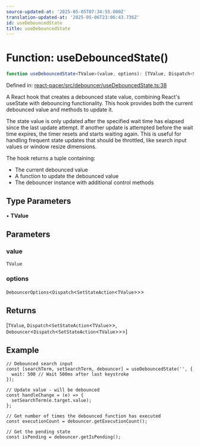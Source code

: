 ```yaml
---
source-updated-at: '2025-05-05T07:34:55.000Z'
translation-updated-at: '2025-05-06T23:06:43.736Z'
id: useDebouncedState
title: useDebouncedState
---
```


<!-- DO NOT EDIT: this page is autogenerated from the type comments -->

# Function: useDebouncedState()

```ts
function useDebouncedState<TValue>(value, options): [TValue, Dispatch<SetStateAction<TValue>>, Debouncer<Dispatch<SetStateAction<TValue>>>]
```

Defined in: [react-pacer/src/debouncer/useDebouncedState.ts:38](https://github.com/TanStack/pacer/blob/main/packages/react-pacer/src/debouncer/useDebouncedState.ts#L38)

A React hook that creates a debounced state value, combining React's useState with debouncing functionality.
This hook provides both the current debounced value and methods to update it.

The state value is only updated after the specified wait time has elapsed since the last update attempt.
If another update is attempted before the wait time expires, the timer resets and starts waiting again.
This is useful for handling frequent state updates that should be throttled, like search input values
or window resize dimensions.

The hook returns a tuple containing:
- The current debounced value
- A function to update the debounced value
- The debouncer instance with additional control methods

## Type Parameters

• **TValue**

## Parameters

### value

`TValue`

### options

`DebouncerOptions`\<`Dispatch`\<`SetStateAction`\<`TValue`\>\>\>

## Returns

\[`TValue`, `Dispatch`\<`SetStateAction`\<`TValue`\>\>, `Debouncer`\<`Dispatch`\<`SetStateAction`\<`TValue`\>\>\>\]

## Example

```tsx
// Debounced search input
const [searchTerm, setSearchTerm, debouncer] = useDebouncedState('', {
  wait: 500 // Wait 500ms after last keystroke
});

// Update value - will be debounced
const handleChange = (e) => {
  setSearchTerm(e.target.value);
};

// Get number of times the debounced function has executed
const executionCount = debouncer.getExecutionCount();

// Get the pending state
const isPending = debouncer.getIsPending();
```
